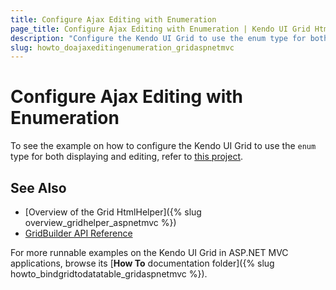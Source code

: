 ```yaml
---
title: Configure Ajax Editing with Enumeration
page_title: Configure Ajax Editing with Enumeration | Kendo UI Grid HtmlHelper
description: "Configure the Kendo UI Grid to use the enum type for both displaying and editing."
slug: howto_doajaxeditingenumeration_gridaspnetmvc
---
```


# Configure Ajax Editing with Enumeration

To see the example on how to configure the Kendo UI Grid to use the `enum` type for both displaying and editing, refer to [this project](https://github.com/telerik/ui-for-aspnet-mvc-examples/tree/master/grid/ajax-editing-with-enumration).

## See Also

* [Overview of the Grid HtmlHelper]({% slug overview_gridhelper_aspnetmvc %})
* [GridBuilder API Reference](/api/Kendo.Mvc.UI.Fluent/AutoCompleteBuilder)

For more runnable examples on the Kendo UI Grid in ASP.NET MVC applications, browse its [**How To** documentation folder]({% slug howto_bindgridtodatatable_gridaspnetmvc %}).
